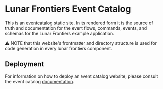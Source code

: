 # Lunar Frontiers Event Catalog
This is an [eventcatalog](https://www.eventcatalog.dev/) static site. In its rendered form it is the source of truth and documentation for the event flows, commands, events, and schemas for the Lunar Frontiers example application.

⚠️ NOTE that this website's frontmatter and directory structure is used for code generation in every lunar frontiers component.

## Deployment
For information on how to deploy an event catalog website, please consult the event catalog [documentation](https://www.eventcatalog.dev/docs/guides/deployment).